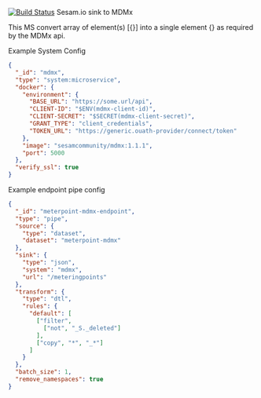 [![Build Status](https://travis-ci.org/sesam-community/mdmx.svg?branch=master)](https://travis-ci.org/sesam-community/mdmx)
Sesam.io sink to MDMx

This MS convert array of element(s) [{}] into a single element {} as required by the MDMx api.

Example System Config

```json
{
  "_id": "mdmx",
  "type": "system:microservice",
  "docker": {
    "environment": {
      "BASE_URL": "https://some.url/api",
      "CLIENT-ID": "$ENV(mdmx-client-id)",
      "CLIENT-SECRET": "$SECRET(mdmx-client-secret)",
      "GRANT_TYPE": "client_credentials",
      "TOKEN_URL": "https://generic.ouath-provider/connect/token"
    },
    "image": "sesamcommunity/mdmx:1.1.1",
    "port": 5000
  },
  "verify_ssl": true
}
```

Example endpoint pipe config

```json
{
  "_id": "meterpoint-mdmx-endpoint",
  "type": "pipe",
  "source": {
    "type": "dataset",
    "dataset": "meterpoint-mdmx"
  },
  "sink": {
    "type": "json",
    "system": "mdmx",
    "url": "/meteringpoints"
  },
  "transform": {
    "type": "dtl",
    "rules": {
      "default": [
        ["filter",
          ["not", "_S._deleted"]
        ],
        ["copy", "*", "_*"]
      ]
    }
  },
  "batch_size": 1,
  "remove_namespaces": true
}
```
